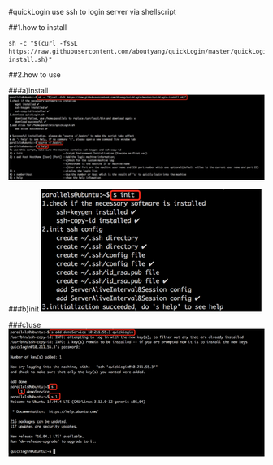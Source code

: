 #quickLogin
use ssh to login server via shellscript

##1.how to install

```shell
sh -c "$(curl -fsSL https://raw.githubusercontent.com/aboutyang/quickLogin/master/quickLogin-install.sh)"
```

##2.how to use

###a)install
![install](https://raw.githubusercontent.com/aboutyang/quickLogin/master/install.png)

###b)init
![init](https://raw.githubusercontent.com/aboutyang/quickLogin/master/init.png)

###c)use
![use](https://raw.githubusercontent.com/aboutyang/quickLogin/master/use.png)
